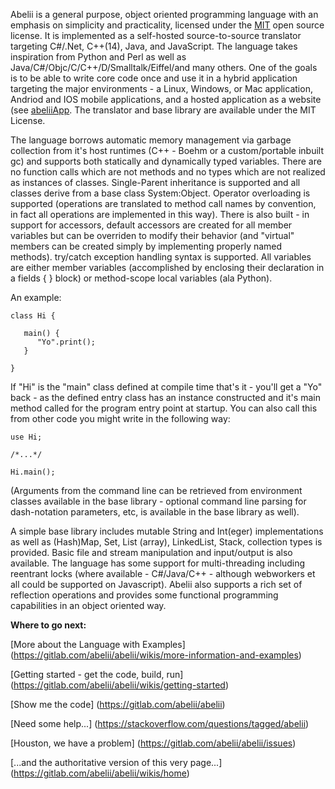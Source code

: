 Abelii is a general purpose, object oriented programming language with an emphasis on simplicity and practicality, licensed under the [MIT](https://opensource.org/licenses/MIT) open source license.  It is implemented as a self-hosted source-to-source translator targeting C#/.Net, C++(14), Java, and JavaScript.  The language takes inspiration from Python and Perl as well as Java/C#/Objc/C/C++/D/Smalltalk/Eiffel/and many others.  One of the goals is to be able to write core code once and use it in a hybrid application targeting the major environments - a Linux, Windows, or Mac application, Andriod and IOS mobile applications, and a hosted application as a website (see [abeliiApp](https://gitlab.com/abelii/abeliiapp).  The translator and base library are available under the MIT License.

The language borrows automatic memory management via garbage collection from it's host runtimes (C++ - Boehm or a custom/portable inbuilt gc) and supports both statically and dynamically typed variables.  There are no function calls which are not methods and no types which are not realized as instances of classes.  Single-Parent inheritance is supported and all classes derive from a base class System:Object.  Operator overloading is supported (operations are translated to method call names by convention, in fact all operations are implemented in this way).  There is also built - in support for accessors, default accessors are created for all member variables but can be overriden to modify their behavior (and "virtual" members can be created simply by implementing properly named methods).  try/catch exception handling syntax is supported.  All variables are either member variables (accomplished by enclosing their declaration in a fields { } block) or method-scope local variables (ala Python).  

An example: 

```
class Hi {

   main() {
      "Yo".print();
   }

}
```


If "Hi" is the "main" class defined at compile time that's it - you'll get a "Yo" back - as the defined entry class has an instance constructed and it's main method called for the program entry point at startup.  You can also call this from other code you might write in the following way:

```
use Hi;

/*...*/

Hi.main();
```

(Arguments from the command line can be retrieved from environment classes available in the base library - optional command line parsing for dash-notation parameters, etc, is available in the base library as well).

A simple base library includes mutable String and Int(eger) implementations as well as (Hash)Map, Set, List (array), LinkedList, Stack, collection types is provided.  Basic file and stream manipulation and input/output is also available.  The language has some support for multi-threading including reentrant locks (where available - C#/Java/C++ - although webworkers et all could be supported on Javascript).  Abelii also supports a rich set of reflection operations and provides some functional programming capabilities in an object oriented way.  

**Where to go next:**

[More about the Language with Examples] (https://gitlab.com/abelii/abelii/wikis/more-information-and-examples)

[Getting started - get the code, build, run] (https://gitlab.com/abelii/abelii/wikis/getting-started)

[Show me the code] (https://gitlab.com/abelii/abelii)

[Need some help...] (https://stackoverflow.com/questions/tagged/abelii)

[Houston, we have a problem] (https://gitlab.com/abelii/abelii/issues)

[...and the authoritative version of this very page...] (https://gitlab.com/abelii/abelii/wikis/home)
